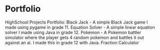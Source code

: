 # Portfolio
HighSchool Projects Portfolio:
Black Jack - A simple Black Jack game I made using pygame in grade 11.
Equation Solver - A simple linear equation solver I made using Java in grade 12.
Pokemon - A Pokemon battler simulator where the player gets 4 random pokemon and battles it out against an ai. I made this in grade 12 with Java.
Fraction Calculator
